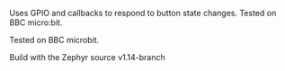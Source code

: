Uses GPIO and callbacks to respond to button state changes. Tested on BBC micro:bit.

Tested on BBC microbit.

Build with the Zephyr source v1.14-branch
